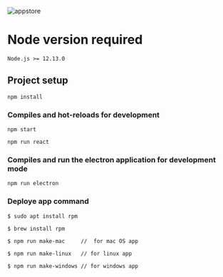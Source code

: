 ![appstore](https://user-images.githubusercontent.com/4316355/48569610-354ed300-e8d0-11e8-8fde-e1d5631528dd.png)

# Node version required
```
Node.js >= 12.13.0
```
## Project setup
```
npm install
```

### Compiles and hot-reloads for development
```
npm start

npm run react
```

### Compiles and run the electron application for development mode
```
npm run electron

```
### Deploye app command 
```
$ sudo apt install rpm

$ brew install rpm

$ npm run make-mac     //  for mac OS app

$ npm run make-linux   // for linux app

$ npm run make-windows // for windows app
```
